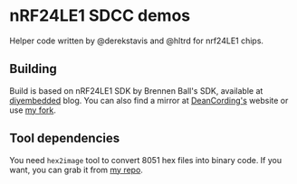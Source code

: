 nRF24LE1 SDCC demos
===================

Helper code written by @derekstavis and @hltrd for nrf24LE1 chips.

Building
--------

Build is based on nRF24LE1 SDK by Brennen Ball's SDK, available at 
[diyembedded](http://blog.diyembedded.com/2010/06/nrf24le1-sdk-for-sdcc.html)
blog. You can also find a mirror at 
[DeanCording's](https://github.com/DeanCording/nRF24LE1_SDK) website or use 
[my fork](https://github.com/derekstavis/nrf24le1-sdk).

Tool dependencies
-----------------

You need `hex2image` tool to convert 8051 hex files into binary code. If you 
want, you can grab it from [my repo](git@github.com:derekstavis/hex2image.git).
